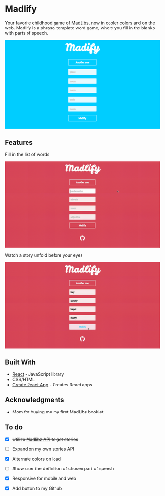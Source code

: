 # Madlify

Your favorite childhood game of [MadLibs](https://en.wikipedia.org/wiki/Mad_Libs), now in cooler colors and on the web. Madlify is a phrasal template word game, where you fill in the blanks with parts of speech.

![Madlify home](./public/madlify-home.png)

## Features 

Fill in the list of words 

![Using Madlify](./public/madlify-form.gif)


Watch a story unfold before your eyes 

![Using Madlify](./public/madlify-submit.gif)


## Built With
* [React](https://reactjs.org/) - JavaScript library 
* CSS/HTML 
* [Create React App](https://github.com/facebookincubator/create-react-app) - Creates React apps


## Acknowledgments 
* Mom for buying me my first MadLibs booklet 


## To do
- [x] ~~Utilize [Madlibz API](https://madlibz.herokuapp.com/api) to get stories~~ 
- [ ] Expand on my own stories API
- [x] Alternate colors on load
- [ ] Show user the definition of chosen part of speech 
- [x] Responsive for mobile and web 
- [x] Add button to my Github 

